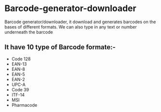 # Barcode-generator-downloader
Barcode generator/downloader, it download and generates barcodes on the bases of different formats.
We can also type in any text or number underneath the barcode
## It have 10 type of Barcode formate:-
- Code 128
- EAN-13
- EAN-8
- EAN-5
- EAN-2
- UPC-A
- Code 39
- ITF-14
- MSI
- Pharmacode
